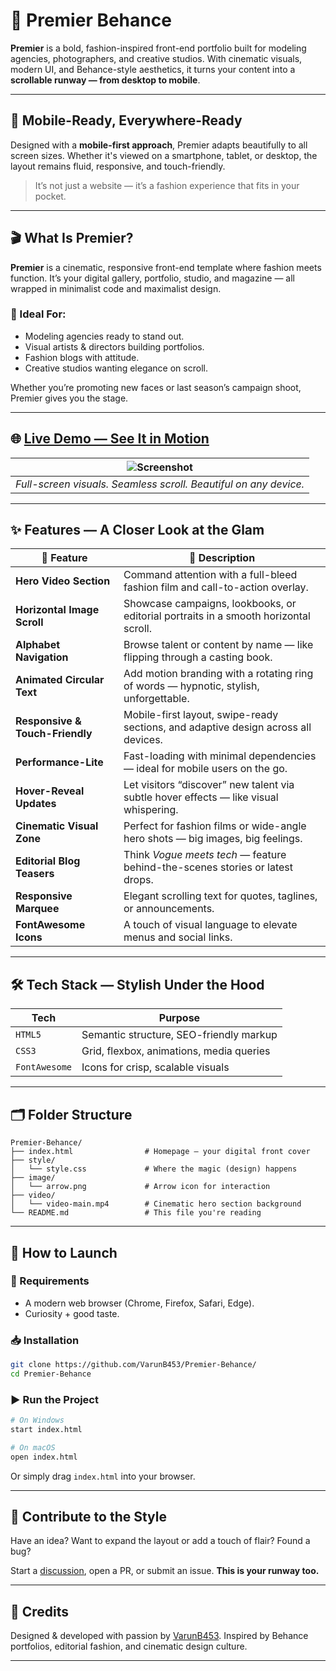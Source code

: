 # 💫 **Premier Behance**

**Premier** is a bold, fashion-inspired front-end portfolio built for modeling agencies, photographers, and creative studios.
With cinematic visuals, modern UI, and Behance-style aesthetics, it turns your content into a **scrollable runway — from desktop to mobile**.

---

## 📱 Mobile-Ready, Everywhere-Ready

Designed with a **mobile-first approach**, Premier adapts beautifully to all screen sizes. Whether it's viewed on a smartphone, tablet, or desktop, the layout remains fluid, responsive, and touch-friendly.

> It’s not just a website — it’s a fashion experience that fits in your pocket.

---

## 🎬 What Is Premier?

**Premier** is a cinematic, responsive front-end template where fashion meets function.
It’s your digital gallery, portfolio, studio, and magazine — all wrapped in minimalist code and maximalist design.

### 🎯 Ideal For:

* Modeling agencies ready to stand out.
* Visual artists & directors building portfolios.
* Fashion blogs with attitude.
* Creative studios wanting elegance on scroll.

Whether you’re promoting new faces or last season’s campaign shoot, Premier gives you the stage.

---

## 🌐 [Live Demo — See It in Motion](https://varunb453.github.io/Premier-Behance/)

| ![Screenshot](https://github.com/user-attachments/assets/a6b0661b-843e-4066-ab8c-b91a40eacb31) |
| :--------------------------------------------------------------------------------------------: |
|                *Full-screen visuals. Seamless scroll. Beautiful on any device.*                |

---

## ✨ Features — A Closer Look at the Glam

| 💎 Feature                      | 📸 Description                                                                        |
| ------------------------------- | ------------------------------------------------------------------------------------- |
| **Hero Video Section**          | Command attention with a full-bleed fashion film and call-to-action overlay.          |
| **Horizontal Image Scroll**     | Showcase campaigns, lookbooks, or editorial portraits in a smooth horizontal scroll.  |
| **Alphabet Navigation**         | Browse talent or content by name — like flipping through a casting book.              |
| **Animated Circular Text**      | Add motion branding with a rotating ring of words — hypnotic, stylish, unforgettable. |
| **Responsive & Touch-Friendly** | Mobile-first layout, swipe-ready sections, and adaptive design across all devices.    |
| **Performance-Lite**            | Fast-loading with minimal dependencies — ideal for mobile users on the go.            |
| **Hover-Reveal Updates**        | Let visitors “discover” new talent via subtle hover effects — like visual whispering. |
| **Cinematic Visual Zone**       | Perfect for fashion films or wide-angle hero shots — big images, big feelings.        |
| **Editorial Blog Teasers**      | Think *Vogue meets tech* — feature behind-the-scenes stories or latest drops.         |
| **Responsive Marquee**          | Elegant scrolling text for quotes, taglines, or announcements.                        |
| **FontAwesome Icons**           | A touch of visual language to elevate menus and social links.                         |

---

## 🛠️ Tech Stack — Stylish Under the Hood

| Tech          | Purpose                                  |
| ------------- | ---------------------------------------- |
| `HTML5`       | Semantic structure, SEO-friendly markup  |
| `CSS3`        | Grid, flexbox, animations, media queries |
| `FontAwesome` | Icons for crisp, scalable visuals        |


---

## 🗂 Folder Structure

```
Premier-Behance/
├── index.html                # Homepage — your digital front cover
├── style/
│   └── style.css             # Where the magic (design) happens
├── image/
│   └── arrow.png             # Arrow icon for interaction
├── video/
│   └── video-main.mp4        # Cinematic hero section background
└── README.md                 # This file you're reading
```

---

## 🚀 How to Launch

### 🔧 Requirements

* A modern web browser (Chrome, Firefox, Safari, Edge).
* Curiosity + good taste.

### 📥 Installation

```bash
git clone https://github.com/VarunB453/Premier-Behance/
cd Premier-Behance
```

### ▶️ Run the Project

```bash
# On Windows
start index.html

# On macOS
open index.html
```

Or simply drag `index.html` into your browser.

---

## 🤝 Contribute to the Style

Have an idea?
Want to expand the layout or add a touch of flair?
Found a bug?

Start a [discussion](#), open a PR, or submit an issue.
**This is your runway too.**

---

## 🖤 Credits

Designed & developed with passion by [VarunB453](https://github.com/VarunB453).
Inspired by Behance portfolios, editorial fashion, and cinematic design culture.

---
